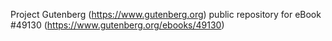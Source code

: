 Project Gutenberg (https://www.gutenberg.org) public repository for eBook #49130 (https://www.gutenberg.org/ebooks/49130)
